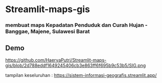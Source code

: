 # Streamlit-maps-gis
### membuat maps Kepadatan Penduduk dan Curah Hujan - Banggae, Majene, Sulawesi Barat
## Demo
https://github.com/HaeryaPutri/Streamlit-maps-gis/blob/2d788eddf1649245406cb3e863ff6f695b9c53b5/SIG.png

tampilan keseluruhan : https://sistem-informasi-geografis.streamlit.app/
